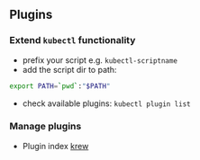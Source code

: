 ## Plugins

### Extend `kubectl` functionality

* prefix your script e.g. `kubectl-scriptname`
* add the script dir to path: 
```bash 
export PATH=`pwd`:"$PATH"
```
* check available plugins: `kubectl plugin list`

### Manage plugins

* Plugin index [krew](https://krew.sigs.k8s.io/plugins/)